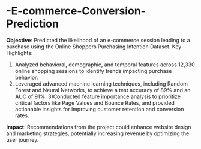 # -E-commerce-Conversion-Prediction
**Objective**: Predicted the likelihood of an e-commerce session leading to a purchase using the Online Shoppers Purchasing Intention Dataset.
Key Highlights:

1) Analyzed behavioral, demographic, and temporal features across 12,330 online shopping sessions to identify trends impacting purchase behavior.
2) Leveraged advanced machine learning techniques, including Random Forest and Neural Networks, to achieve a test accuracy of 89% and an AUC of 91%.
3)Conducted feature importance analysis to prioritize critical factors like Page Values and Bounce Rates, and provided actionable insights for improving customer retention and conversion rates.

**Impact**: Recommendations from the project could enhance website design and marketing strategies, potentially increasing revenue by optimizing the user journey.
